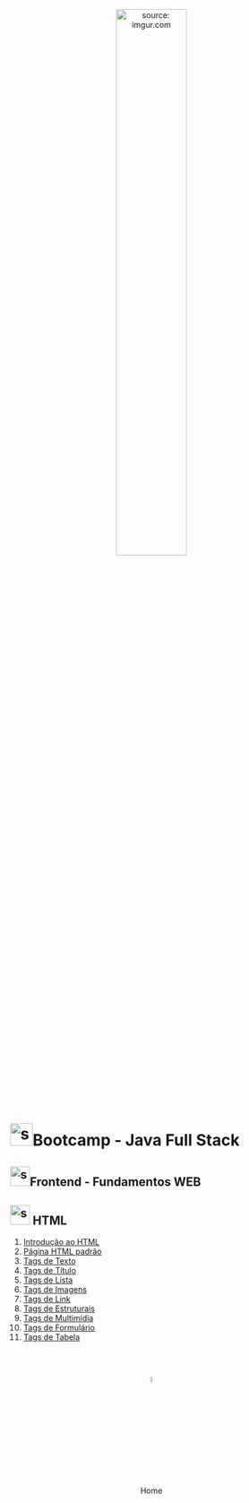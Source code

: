 <div align="center">
    <img src="https://i.imgur.com/6yIkZsH.png" title="source: imgur.com" width="50%"/> 
</div>
<h1><img src="https://i.imgur.com/JSfXyzm.png" title="source: imgur.com" width="40px"/>Bootcamp - Java Full Stack </h1>

<h2><img src="https://i.imgur.com/H9wEgsJ.png" title="source: imgur.com" width="35px"/>Frontend - Fundamentos WEB</h2>

<h2><img src="https://i.imgur.com/WDbGBIA.png" title="source: imgur.com" width="35px"/> HTML</h2>

1. <a href="01.md">Introdução ao HTML</a>
2. <a href="02.md">Página HTML padrão</a>
3. <a href="03.md">Tags de Texto</a>
4. <a href="/04.md">Tags de Título</a>
5. <a href="/05.md">Tags de Lista</a>
6. <a href="06.md">Tags de Imagens</a>
7. <a href="07.md">Tags de Link</a>
8. <a href="08.md">Tags de Estruturais</a>
9. <a href="09.md">Tags de Multimídia</a>
10. <a href="10.md">Tags de Formulário</a>
11. <a href="11.md">Tags de Tabela</a>

<br /><br />
	

<div align="center"><a href="../README.md"><img src="https://i.imgur.com/kfHCxif.png" title="source: imgur.com" width="5%"/></a></div>
<div align="center">Home</div>

